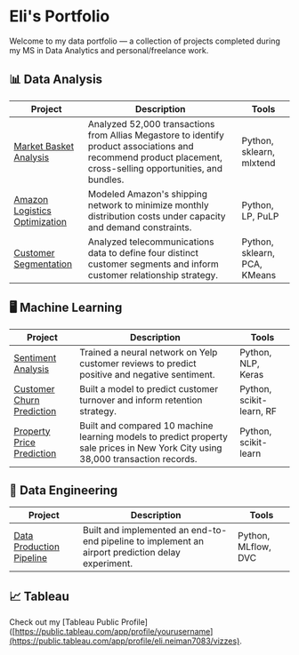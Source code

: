 # Eli's Portfolio

Welcome to my data portfolio — a collection of projects completed during my MS in Data Analytics and personal/freelance work.

## 📊 Data Analysis

| Project | Description | Tools |
|--------|-------------|-------|
| [Market Basket Analysis](https://github.com/elianalyst/Market-Basket-Analysis) | Analyzed 52,000 transactions from Allias Megastore to identify product associations and recommend product placement, cross-selling opportunities, and bundles. | Python, sklearn, mlxtend |
| [Amazon Logistics Optimization](https://github.com/elianalyst/Logistics-Optimization) | Modeled Amazon's shipping network to minimize monthly distribution costs under capacity and demand constraints. | Python, LP, PuLP |
| [Customer Segmentation](https://github.com/elianalyst/Customer-Segmentation) | Analyzed telecommunications data to define four distinct customer segments and inform customer relationship strategy. | Python, sklearn, PCA, KMeans |

## 🖥️ Machine Learning

| Project | Description | Tools |
|--------|-------------|-------|
| [Sentiment Analysis](https://github.com/elianalyst/Sentiment-Analysis) | Trained a neural network on Yelp customer reviews to predict positive and negative sentiment. | Python, NLP, Keras |
| [Customer Churn Prediction](https://github.com/elianalyst/Customer-Churn) | Built a model to predict customer turnover and inform retention strategy. | Python, scikit-learn, RF |
| [Property Price Prediction](https://github.com/elianalyst/Property-Sales) | Built and compared 10 machine learning models to predict property sale prices in New York City using 38,000 transaction records. | Python, scikit-learn|


## 🔧 Data Engineering

| Project | Description | Tools |
|--------|-------------|-------|
| [Data Production Pipeline](https://github.com/elianalyst/Data-Production-Pipeline) | Built and implemented an end-to-end pipeline to implement an airport prediction delay experiment. | Python, MLflow, DVC |

## 📈 Tableau
Check out my [Tableau Public Profile]([https://public.tableau.com/app/profile/yourusername](https://public.tableau.com/app/profile/eli.neiman7083/vizzes).

